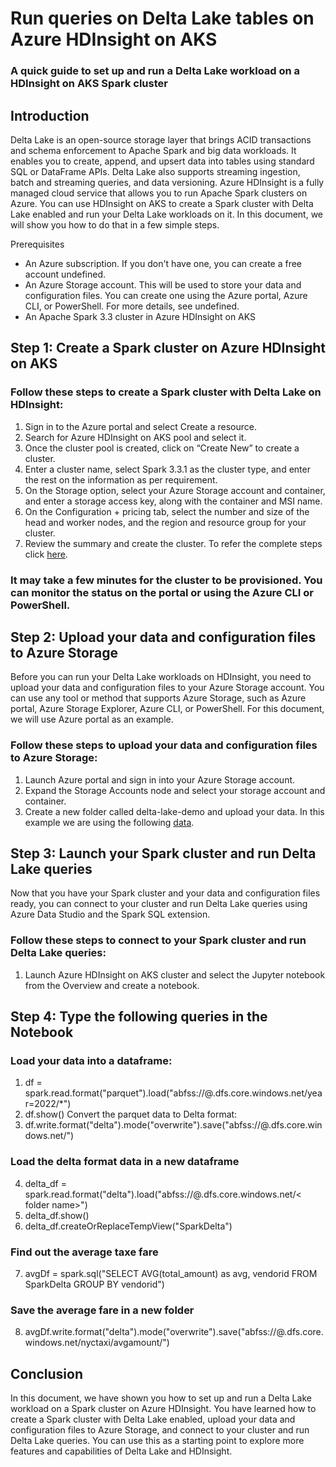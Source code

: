 # Run queries on Delta Lake  tables on Azure HDInsight on AKS
### A quick guide to set up and run a Delta Lake workload on a HDInsight on AKS Spark cluster


## Introduction
Delta Lake is an open-source storage layer that brings ACID transactions and schema enforcement to Apache Spark and big data workloads. It enables you to create, append, and upsert data into tables using standard SQL or DataFrame APIs. Delta Lake also supports streaming ingestion, batch and streaming queries, and data versioning.
Azure HDInsight is a fully managed cloud service that allows you to run Apache Spark clusters on Azure. You can use HDInsight on AKS to create a Spark cluster with Delta Lake enabled and run your Delta Lake workloads on it. In this document, we will show you how to do that in a few simple steps.


Prerequisites
* 	An Azure subscription. If you don't have one, you can create a free account undefined.
* 	An Azure Storage account. This will be used to store your data and configuration files. You can create one using the Azure portal, Azure CLI, or PowerShell. For more details, see undefined.
* 	An Apache Spark 3.3 cluster in Azure HDInsight on AKS


## Step 1: Create a Spark cluster on Azure HDInsight on AKS
### Follow these steps to create a Spark cluster with Delta Lake on HDInsight:
1.	Sign in to the Azure portal and select Create a resource.
2.	Search for Azure HDInsight on AKS pool and select it.
3.	Once the cluster pool is created, click on “Create New” to create a cluster.
4.	Enter a cluster name, select Spark 3.3.1 as the cluster type, and enter the rest on the information as per requirement.
5.	On the Storage option, select your Azure Storage account and container, and enter a storage access key, along with the container and MSI name.
6.	On the Configuration + pricing tab, select the number and size of the head and worker nodes, and the region and resource group for your cluster.
7.	Review the summary and create the cluster.
To refer the complete steps click [here](https://learn.microsoft.com/en-us/azure/hdinsight-aks/quickstart-create-cluster).

### It may take a few minutes for the cluster to be provisioned. You can monitor the status on the portal or using the Azure CLI or PowerShell.

## Step 2: Upload your data and configuration files to Azure Storage
Before you can run your Delta Lake workloads on HDInsight, you need to upload your data and configuration files to your Azure Storage account. You can use any tool or method that supports Azure Storage, such as Azure portal, Azure Storage Explorer, Azure CLI, or PowerShell. For this document, we will use Azure portal as an example.
### Follow these steps to upload your data and configuration files to Azure Storage:
1.	Launch Azure portal and sign in into your Azure Storage account.
2.	Expand the Storage Accounts node and select your storage account and container.
3.	Create a new folder called delta-lake-demo and upload your data. In this example we are using the following [data](https://d37ci6vzurychx.cloudfront.net/trip-data/yellow_tripdata_2023-01.parquet).
## Step 3: Launch your Spark cluster and run Delta Lake queries
Now that you have your Spark cluster and your data and configuration files ready, you can connect to your cluster and run Delta Lake queries using Azure Data Studio and the Spark SQL extension.
### Follow these steps to connect to your Spark cluster and run Delta Lake queries:
1.	Launch Azure HDInsight on AKS cluster and select the Jupyter notebook from the Overview and create a notebook.


## Step 4: Type the following queries in the Notebook
### Load your data into a dataframe:
1.	df = spark.read.format("parquet").load("abfss://<container name>@<storage name>.dfs.core.windows.net/year=2022/*")
2.	df.show()
Convert the parquet data to Delta format:
3.	df.write.format("delta").mode("overwrite").save("abfss://<container name>@<storage name>.dfs.core.windows.net/<folder name>")
### Load the delta format data in a new dataframe
4.	delta_df = spark.read.format("delta").load("abfss://<container name>@<storage name>.dfs.core.windows.net/< folder name>")
5.	delta_df.show()
6.	delta_df.createOrReplaceTempView("SparkDelta")
### Find out the average taxe fare
7.	avgDf = spark.sql("SELECT AVG(total_amount) as avg, vendorid FROM SparkDelta GROUP BY vendorid")
### Save the average fare in a new folder
8.	avgDf.write.format("delta").mode("overwrite").save("abfss://<container name>@<storage name>.dfs.core.windows.net/nyctaxi/avgamount/")

## Conclusion
In this document, we have shown you how to set up and run a Delta Lake workload on a Spark cluster on Azure HDInsight. You have learned how to create a Spark cluster with Delta Lake enabled, upload your data and configuration files to Azure Storage, and connect to your cluster and run Delta Lake queries. You can use this as a starting point to explore more features and capabilities of Delta Lake and HDInsight.






